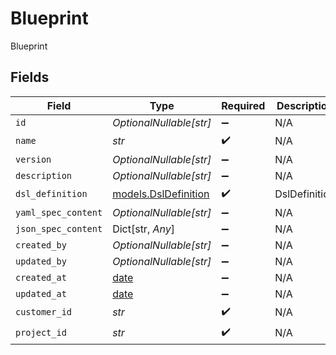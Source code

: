 # Blueprint

Blueprint


## Fields

| Field                                                                | Type                                                                 | Required                                                             | Description                                                          |
| -------------------------------------------------------------------- | -------------------------------------------------------------------- | -------------------------------------------------------------------- | -------------------------------------------------------------------- |
| `id`                                                                 | *OptionalNullable[str]*                                              | :heavy_minus_sign:                                                   | N/A                                                                  |
| `name`                                                               | *str*                                                                | :heavy_check_mark:                                                   | N/A                                                                  |
| `version`                                                            | *OptionalNullable[str]*                                              | :heavy_minus_sign:                                                   | N/A                                                                  |
| `description`                                                        | *OptionalNullable[str]*                                              | :heavy_minus_sign:                                                   | N/A                                                                  |
| `dsl_definition`                                                     | [models.DslDefinition](../models/dsldefinition.md)                   | :heavy_check_mark:                                                   | DslDefinition                                                        |
| `yaml_spec_content`                                                  | *OptionalNullable[str]*                                              | :heavy_minus_sign:                                                   | N/A                                                                  |
| `json_spec_content`                                                  | Dict[str, *Any*]                                                     | :heavy_minus_sign:                                                   | N/A                                                                  |
| `created_by`                                                         | *OptionalNullable[str]*                                              | :heavy_minus_sign:                                                   | N/A                                                                  |
| `updated_by`                                                         | *OptionalNullable[str]*                                              | :heavy_minus_sign:                                                   | N/A                                                                  |
| `created_at`                                                         | [date](https://docs.python.org/3/library/datetime.html#date-objects) | :heavy_minus_sign:                                                   | N/A                                                                  |
| `updated_at`                                                         | [date](https://docs.python.org/3/library/datetime.html#date-objects) | :heavy_minus_sign:                                                   | N/A                                                                  |
| `customer_id`                                                        | *str*                                                                | :heavy_check_mark:                                                   | N/A                                                                  |
| `project_id`                                                         | *str*                                                                | :heavy_check_mark:                                                   | N/A                                                                  |